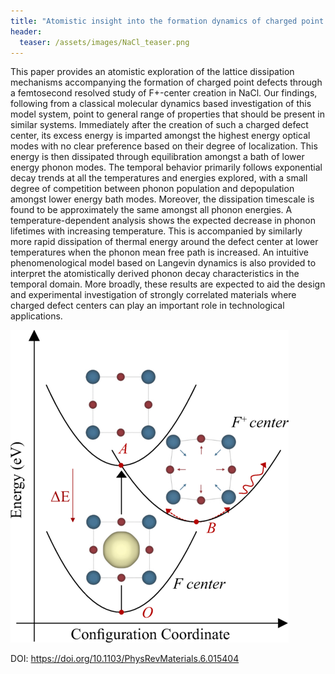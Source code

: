 ```yaml
---
title: "Atomistic insight into the formation dynamics of charged point defects: A classical molecular dynamics study of F+-centers in NaCl"
header:
  teaser: /assets/images/NaCl_teaser.png
---
```


This paper provides an atomistic exploration of the lattice dissipation mechanisms accompanying the formation of charged point defects through a femtosecond resolved study of F+-center creation in NaCl. Our findings, following from a classical molecular dynamics based investigation of this model system, point to general range of properties that should be present in similar systems. Immediately after the creation of such a charged defect center, its excess energy is imparted amongst the highest energy optical modes with no clear preference based on their degree of localization. This energy is then dissipated through equilibration amongst a bath of lower energy phonon modes. The temporal behavior primarily follows exponential decay trends at all the temperatures and energies explored, with a small degree of competition between phonon population and depopulation amongst lower energy bath modes. Moreover, the dissipation timescale is found to be approximately the same amongst all phonon energies. A temperature-dependent analysis shows the expected decrease in phonon lifetimes with increasing temperature. This is accompanied by similarly more rapid dissipation of thermal energy around the defect center at lower temperatures when the phonon mean free path is increased. An intuitive phenomenological model based on Langevin dynamics is also provided to interpret the atomistically derived phonon decay characteristics in the temporal domain. More broadly, these results are expected to aid the design and experimental investigation of strongly correlated materials where charged defect centers can play an important role in technological applications.

![](/assets/images/NaCl.png)

DOI: <https://doi.org/10.1103/PhysRevMaterials.6.015404>

